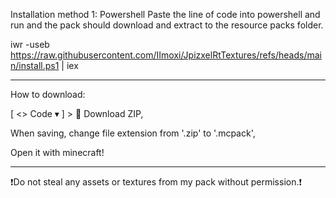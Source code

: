 Installation method 1: Powershell
Paste the line of code into powershell and run and the pack should download and extract to the resource packs folder.

iwr -useb https://raw.githubusercontent.com/IImoxi/JpizxelRtTextures/refs/heads/main/install.ps1 | iex

-----
How to download:

[ <> Code ▾ ] > 📁 Download ZIP,

When saving, change file extension from '.zip' to '.mcpack',

Open it with minecraft!

------

❗Do not steal any assets or textures from my pack without permission.❗
